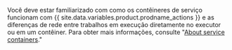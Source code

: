 Você deve estar familiarizado com como os contêineres de serviço funcionam com {{ site.data.variables.product.prodname_actions }} e as diferenças de rede entre trabalhos em execução diretamente no executor ou em um contêiner. Para obter mais informações, consulte "[About service containers](/actions/automating-your-workflow-with-github-actions/about-service-containers)."
